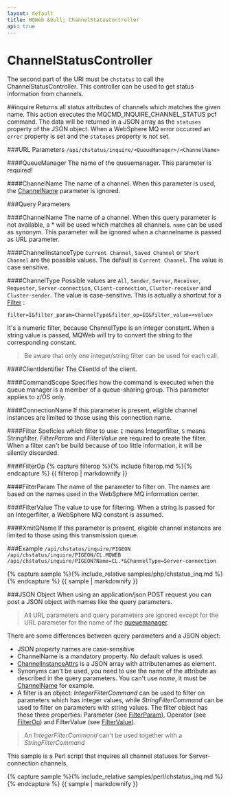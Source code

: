 ```yaml
---
layout: default
title: MQWeb &bull; ChannelStatusController
api: true
---
```

ChannelStatusController
=======================

The second part of the URI must be `chstatus` to call the ChannelStatusController.
This controller can be used to get status information from channels.

##<a name="inquire"></a>inquire
Returns all status attributes of channels which matches the given name. 
This action executes the MQCMD_INQUIRE_CHANNEL_STATUS pcf command.
The data will be returned in a JSON array as the `statuses` property of the JSON 
object. When a WebSphere MQ error occurred an `error` property is set and the 
`statuses` property is not set.

###<a name="inquireURL"></a>URL Parameters
`/api/chstatus/inquire/<QueueManager>/<ChannelName>`

####<a name="inquireURLQueueManager"></a>QueueManager
The name of the queuemanager. This parameter is required!

####<a name="inquireURLChannelName"></a>ChannelName
The name of a channel. When this parameter is used, 
the [ChannelName](#inquireQueryChannelName) parameter is ignored.

###<a name="inquireQuery"></a>Query Parameters

####<a name="inquireQueryChannelName"></a>ChannelName
The name of a channel. When this query parameter is not available, a *
will be used which matches all channels. `name` can be used as synonym. This
parameter will be ignored when a channelname is passed as URL parameter.

####<a name="inquireQueryChannelInstanceType"></a>ChannelInstanceType
`Current Channel`, `Saved Channel` or `Short Channel` are the possible values.
The default is `Current Channel`. The value is case sensitive.

####<a name="inquireQueryChannelType"></a>ChannelType
Possible values are `All`, `Sender`, `Server`, `Receiver`,
`Requester`, `Server-connection`, `Client-connection`, `Cluster-receiver`
and `Cluster-sender`. The value is case-sensitive. This is actually a shortcut 
for a [Filter](#inquireQueryFilter) : 

    filter=I&filter_param=ChannelType&filter_op=EQ&filter_value=<value>

It's a numeric filter, because ChannelType is an integer constant. When a string
value is passed, MQWeb will try to convert the string to the corresponding
constant.

> Be aware that only one integer/string filter can be used for each call.

####<a name="inquireQueryClientIdentifier"></a>ClientIdentifier
The ClientId of the client.

####<a name="inquireQueryCommandScope"></a>CommandScope
Specifies how the command is executed when the queue manager is a member of a 
queue-sharing group. This parameter applies to z/OS only.

####<a name="inquireQueryConnectionName"></a>ConnectionName
If this parameter is present, eligible channel instances are limited to those 
using this connection name.

####<a name="inquireQueryFilter"></a>Filter
Speficies which filter to use: `I` means Integerfilter, `S` means Stringfilter.
*FilterParam* and *FilterValue* are required to create the filter. When a 
filter can't be build because of too little information, it will be silently 
discarded.

####<a name="inquireQueryFilterOp"></a>FilterOp
{% capture filterop %}{% include filterop.md %}{% endcapture %}
{{ filterop | markdownify }}

####<a name="inquireQueryFilterParam"></a>FilterParam
The name of the parameter to filter on. The names are based on the names used 
in the WebSphere MQ information center.

####<a name="inquireQueryFilterValue"></a>FilterValue
The value to use for filtering. When a string is passed for an Integerfilter, 
a WebSphere MQ constant is assumed.

####<a name="inquireQueryXmitQName"></a>XmitQName
If this parameter is present, eligible channel instances are limited to those 
using this transmission queue.

###<a name="inquire"></a>Example
`/api/chstatus/inquire/PIGEON`  
`/api/chstatus/inquire/PIGEON/CL.MQWEB`  
`/api/chstatus/inquire/PIGEON?Name=CL.*&ChannelType=Server-connection`  

{% capture sample %}{% include_relative samples/php/chstatus_inq.md %}{% endcapture %}
{{ sample | markdownify }}

###<a name="inquireJSON"></a>JSON Object
When using an application/json POST request you can post a JSON object with 
names like the query parameters.

> All URL parameters and query parameters are ignored except for the URL 
> parameter for the name of the [queuemanager](#inquireUrlQueueManager).

There are some differences between query parameters and a JSON object:

+ JSON property names are case-sensitive
+ ChannelName is a mandatory property. No default values is used.
+ [ChannelInstanceAttrs](#inquireQueryChannelInstanceAttrs) is a JSON array 
  with attributenames as element.
+ Synonyms can't be used, you need to use the name of the attribute
  as described in the query parameters. You can't use *name*, it must be 
  [ChannelName](#inquireQueryChannelName) for example.
+ A filter is an object: *IntegerFilterCommand* can be used to filter on 
  parameters which has integer values, while *StringFilterCommand* can be used 
  to filter on parameters with string values. The filter object has these 
  three properties: Parameter (see [FilterParam](#inquireQueryFilterParam)), 
  Operator (see [FilterOp](#inquireQueryFilterOp)) and FilterValue 
  (see [FilterValue](#inquireQueryFilterValue)).

> An *IntegerFilterCommand* can't be used together with a *StringFilterCommand*

This sample is a Perl script that inquires all channel statuses for 
Server-connection channels.

{% capture sample %}{% include_relative samples/perl/chstatus_inq.md %}{% endcapture %}
{{ sample | markdownify }}

